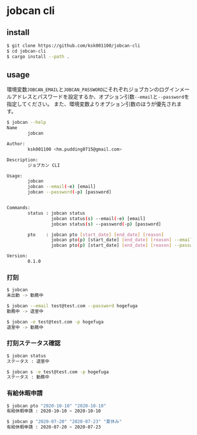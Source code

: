 # jobcan cli

## install

```bash
$ git clone https://github.com/ksk001100/jobcan-cli
$ cd jobcan-cli
$ cargo install --path .
```

## usage
環境変数`JOBCAN_EMAIL`と`JOBCAN_PASSWORD`にそれぞれジョブカンのログインメールアドレスとパスワードを設定するか、オプション引数`--email`と`--password`を指定してください。
また、環境変数よりオプション引数のほうが優先されます。

```bash
$ jobcan --help
Name
        jobcan

Author:
        ksk001100 <hm.pudding0715@gmail.com>

Description:
        ジョブカン CLI

Usage:
        jobcan
        jobcan --email(-e) [email]
        jobcan --password(-p) [password]


Commands:
        status : jobcan status
                 jobcan status(s) --email(-e) [email]
                 jobcan status(s) --password(-p) [password]

        pto    : jobcan pto [start_date] [end_date] [reason]
                 jobcan pto(p) [start_date] [end_date] [reason] --email(-e) [email]
                 jobcan pto(p) [start_date] [end_date] [reason] --password(-p) [password]

Version:
        0.1.0

```

### 打刻
```bash
$ jobcan
未出勤 -> 勤務中

$ jobcan --email test@test.com --password hogefuga
勤務中 -> 退室中

$ jobcan -e test@test.com -p hogefuga
退室中 -> 勤務中
```

### 打刻ステータス確認
```bash
$ jobcan status
ステータス : 退室中

$ jobcan s -e test@test.com -p hogefuga
ステータス : 勤務中
```

### 有給休暇申請
```bash
$ jobcan pto "2020-10-10" "2020-10-10"
有給休暇申請 : 2020-10-10 ~ 2020-10-10

$ jobcan p "2020-07-20" "2020-07-23" "夏休み"
有給休暇申請 : 2020-07-20 ~ 2020-07-23
```
